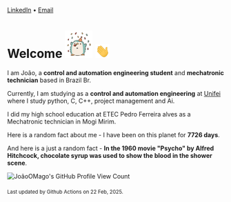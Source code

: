 [LinkedIn](https://www.linkedin.com/in/joão-pedro-gozzoli-b95641301/) &bull;
[Email](joaopedrogozzoli@gmail.com)

# Welcome <img src="happy.gif" height="64px" /> <img src="wave.gif" height="32px" />

I am João, a  **control and automation engineering student** and **mechatronic technician** based in Brazil Br.

Currently, I am studying as a **control and automation engineering** at [Unifei](https://unifei.edu.br) where I study python, C, C++, project management and Ai.

I did my high school education at ETEC Pedro Ferreira alves as a Mechatronic technician in Mogi Mirim.

Here is a random fact about me - I have been on this planet for **7726 days**.

And here is a just a random fact -  **In the 1960 movie "Psycho" by Alfred Hitchcock, chocolate syrup was used to show the blood in the shower scene**.

![JoãoOMago's GitHub Profile View Count](https://komarev.com/ghpvc/?username=JoaoOMago)

<sub>Last updated by Github Actions on 22 Feb, 2025.</sub>
